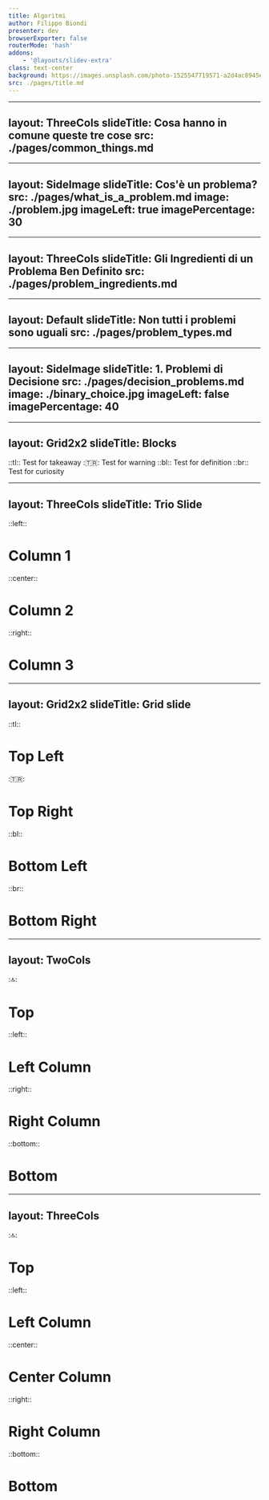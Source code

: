 ```yaml
---
title: Algoritmi
author: Filippo Biondi
presenter: dev
browserExporter: false
routerMode: 'hash'
addons:
    - '@layouts/slidev-extra'
class: text-center
background: https://images.unsplash.com/photo-1525547719571-a2d4ac8945e2?q=80&w=1064&auto=format&fit=crop&ixlib=rb-4.1.0&ixid=M3wxMjA3fDB8MHxwaG90by1wYWdlfHx8fGVufDB8fHx8fA%3D%3D
src: ./pages/title.md
---
```


---
layout: ThreeCols
slideTitle: Cosa hanno in comune queste tre cose
src: ./pages/common_things.md
---

---
layout: SideImage
slideTitle: Cos'è un problema?
src: ./pages/what_is_a_problem.md
image: ./problem.jpg
imageLeft: true
imagePercentage: 30
---

---
layout: ThreeCols
slideTitle: Gli Ingredienti di un Problema Ben Definito
src: ./pages/problem_ingredients.md
---

---
layout: Default
slideTitle: Non tutti i problemi sono uguali
src: ./pages/problem_types.md
---

---
layout: SideImage
slideTitle: 1. Problemi di Decisione
src: ./pages/decision_problems.md
image: ./binary_choice.jpg
imageLeft: false
imagePercentage: 40
---

---
layout: Grid2x2
slideTitle: Blocks
---
::tl::
<TakeawayBlock>
Test for takeaway
</TakeawayBlock>
::tr::
<WarningBlock>
Test for warning
</WarningBlock>
::bl::
<DefinitionBlock>
Test for definition
</DefinitionBlock>
::br::
<CuriosityBlock>
Test for curiosity
</CuriosityBlock>

---
layout: ThreeCols
slideTitle: Trio Slide
---
::left::
# Column 1

::center::
# Column 2

::right::
# Column 3

---
layout: Grid2x2
slideTitle: Grid slide
---
::tl::
# Top Left

::tr::
# Top Right

::bl::
# Bottom Left

::br::
# Bottom Right

---
layout: TwoCols
---
::top::
# Top

::left::
# Left Column

::right::
# Right Column

::bottom::
# Bottom

---
layout: ThreeCols
---
::top::
# Top

::left::
# Left Column

::center::
# Center Column

::right::
# Right Column

::bottom::
# Bottom
